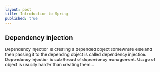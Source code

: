 ```yaml
---
layout: post
title: Introduction to Spring
published: true
---
```


## Dependency Injection

Dependency Injection is creating a depended object somewhere else and then passing it to the depending object is called dependency injection. Dependency Injection is sub thread of dependency management. Usage of object is usually harder than creating them...